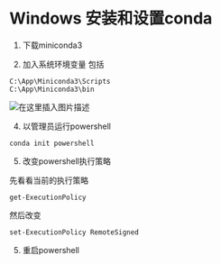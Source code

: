 # Windows 安装和设置conda
1. 下载miniconda3

2. 加入系统环境变量
包括

```
C:\App\Miniconda3\Scripts
C:\App\Miniconda3\bin
```

![在这里插入图片描述](https://img-blog.csdnimg.cn/c213129386524a80970c6baca22f0cbc.png)


4. 以管理员运行powershell
```
conda init powershell
```

5. 改变powershell执行策略

先看看当前的执行策略
```
get-ExecutionPolicy
```

然后改变

```
set-ExecutionPolicy RemoteSigned
```
5. 重启powershell

